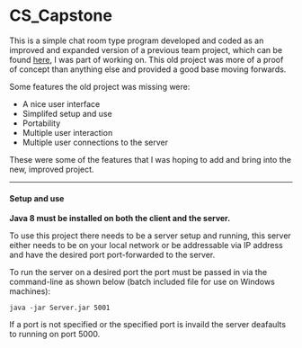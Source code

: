 # CS_Capstone
This is a simple chat room type program developed and coded as an improved and expanded version of a previous team project, which can be found [here](https://github.com/canevaa/CapstoneProject), I was part of working on. This old project was more of a proof of concept than anything else and provided a good base moving forwards.

Some features the old project was missing were:
* A nice user interface
* Simplifed setup and use
* Portability
* Multiple user interaction
* Multiple user connections to the server

These were some of the features that I was hoping to add and bring into the new, improved project.

------
#### Setup and use
**Java 8 must be installed on both the client and the server.**

To use this project there needs to be a server setup and running, this server either needs to be on your local network or be addressable via IP address and have the desired port port-forwarded to the server.

To run the server on a desired port the port must be passed in via the command-line as shown below (batch included file for use on Windows machines):
```batch
java -jar Server.jar 5001
```
If a port is not specified or the specified port is invaild the server deafaults to running on port 5000.
